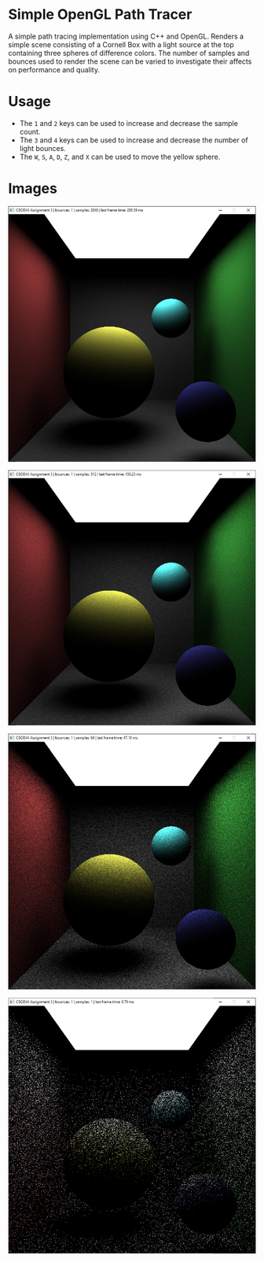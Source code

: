 # Simple OpenGL Path Tracer
A simple path tracing implementation using C++ and OpenGL. Renders a simple scene consisting of a Cornell Box with a light source at the top containing three spheres of difference colors. The number of samples and bounces used to render the scene can be varied to investigate their affects on performance and quality.

# Usage
* The `1` and `2` keys can be used to increase and decrease the sample count.
* The `3` and `4` keys can be used to increase and decrease the number of light bounces.
* The `W`, `S`, `A`, `D`, `Z`, and `X` can be used to move the yellow sphere.

# Images

![](./images/image3.png)

![](./images/image2.png)

![](./images/image1.png)

![](./images/image0.png)
